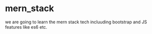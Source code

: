 # mern_stack
we are going to learn the mern stack tech incluuding bootstrap and JS features like es6 etc.
